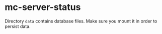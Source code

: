 # mc-server-status

Directory `data` contains database files. Make sure you mount it in order to persist data.